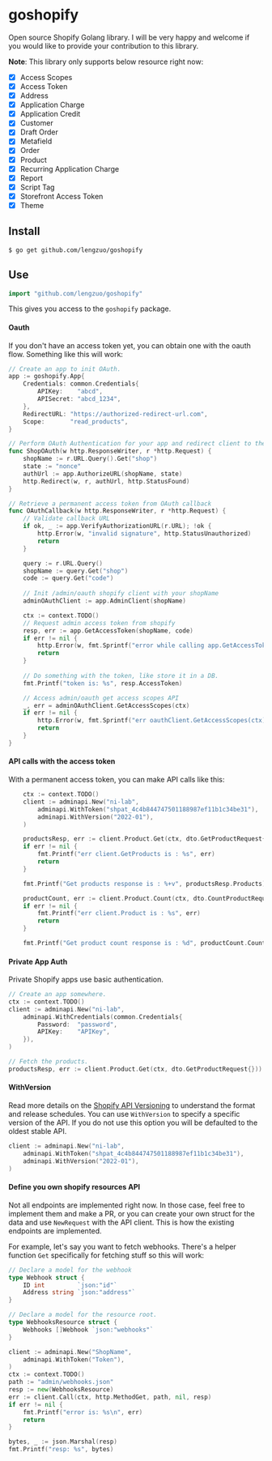 # goshopify

Open source Shopify Golang library. I will be very happy and welcome if you would like to provide your contribution to this library.  

**Note**: This library only supports below resource right now:
- [x] Access Scopes
- [x] Access Token
- [x] Address
- [x] Application Charge
- [x] Application Credit
- [x] Customer
- [x] Draft Order
- [x] Metafield
- [x] Order
- [x] Product
- [x] Recurring Application Charge
- [x] Report
- [x] Script Tag
- [x] Storefront Access Token
- [x] Theme

## Install

```console
$ go get github.com/lengzuo/goshopify
```

## Use

```go
import "github.com/lengzuo/goshopify"
```

This gives you access to the `goshopify` package.

#### Oauth

If you don't have an access token yet, you can obtain one with the oauth flow.
Something like this will work:

```go
// Create an app to init OAuth.
app := goshopify.App{
    Credentials: common.Credentials{
        APIKey:    "abcd",
        APISecret: "abcd_1234",
    },
    RedirectURL: "https://authorized-redirect-url.com",
    Scope:       "read_products", 
}

// Perform OAuth Authentication for your app and redirect client to the authorizedURL 
func ShopOAuth(w http.ResponseWriter, r *http.Request) {
    shopName := r.URL.Query().Get("shop")
    state := "nonce"
    authUrl := app.AuthorizeURL(shopName, state)
    http.Redirect(w, r, authUrl, http.StatusFound)
}

// Retrieve a permanent access token from OAuth callback
func OAuthCallback(w http.ResponseWriter, r *http.Request) {
    // Validate callback URL 
    if ok, _ := app.VerifyAuthorizationURL(r.URL); !ok {
        http.Error(w, "invalid signature", http.StatusUnauthorized)
        return
    }

    query := r.URL.Query()
    shopName := query.Get("shop")
    code := query.Get("code")
    
	// Init /admin/oauth shopify client with your shopName
    adminOAuthClient := app.AdminClient(shopName)

    ctx := context.TODO()
	// Request admin access token from shopify
    resp, err := app.GetAccessToken(shopName, code)
    if err != nil {
        http.Error(w, fmt.Sprintf("error while calling app.GetAccessToken: %s", err), http.StatusInternalServerError)
		return
	}
	
    // Do something with the token, like store it in a DB.
	fmt.Printf("token is: %s", resp.AccessToken)

	// Access admin/oauth get access scopes API 
    _, err = adminOAuthClient.GetAccessScopes(ctx)
    if err != nil {
        http.Error(w, fmt.Sprintf("err oauthClient.GetAccessScopes(ctx) is : %s", err), http.StatusInternalServerError)
        return
    }
}
```

#### API calls with the access token
With a permanent access token, you can make API calls like this:

```go
    ctx := context.TODO()
    client := adminapi.New("ni-lab",
        adminapi.WithToken("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"),
        adminapi.WithVersion("2022-01"),
    )

    productsResp, err := client.Product.Get(ctx, dto.GetProductRequest{})
    if err != nil {
        fmt.Printf("err client.GetProducts is : %s", err)
        return
    }

    fmt.Printf("Get products response is : %+v", productsResp.Products)

    productCount, err := client.Product.Count(ctx, dto.CountProductRequest{})
    if err != nil {
        fmt.Printf("err client.Product is : %s", err)
        return
    }

    fmt.Printf("Get product count response is : %d", productCount.Count)
```

#### Private App Auth
Private Shopify apps use basic authentication. 

```go
// Create an app somewhere.
ctx := context.TODO()
client := adminapi.New("ni-lab",
    adminapi.WithCredentials(common.Credentials{
        Password:  "password",
        APIKey:    "APIKey",
	}),
)

// Fetch the products.
productsResp, err := client.Product.Get(ctx, dto.GetProductRequest{}))
```
#### WithVersion
Read more details on the [Shopify API Versioning](https://shopify.dev/concepts/about-apis/versioning)
to understand the format and release schedules. You can use `WithVersion` to specify a specific version 
of the API. If you do not use this option you will be defaulted to the oldest stable API.

```go
client := adminapi.New("ni-lab",
    adminapi.WithToken("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"),
    adminapi.WithVersion("2022-01"),
)
```

#### Define you own shopify resources API 

Not all endpoints are implemented right now. In those case, feel free to
implement them and make a PR, or you can create your own struct for the data
and use `NewRequest` with the API client. This is how the existing endpoints
are implemented.

For example, let's say you want to fetch webhooks. There's a helper function
`Get` specifically for fetching stuff so this will work:

```go
// Declare a model for the webhook
type Webhook struct {
    ID int         `json:"id"`
    Address string `json:"address"`
}

// Declare a model for the resource root.
type WebhooksResource struct {
    Webhooks []Webhook `json:"webhooks"`
}

client := adminapi.New("ShopName",
    adminapi.WithToken("Token"),
)
ctx := context.TODO()
path := "admin/webhooks.json"
resp := new(WebhooksResource)
err := client.Call(ctx, http.MethodGet, path, nil, resp)
if err != nil {
    fmt.Printf("error is: %s\n", err)
    return
}

bytes, _ := json.Marshal(resp)
fmt.Printf("resp: %s", bytes)
```

